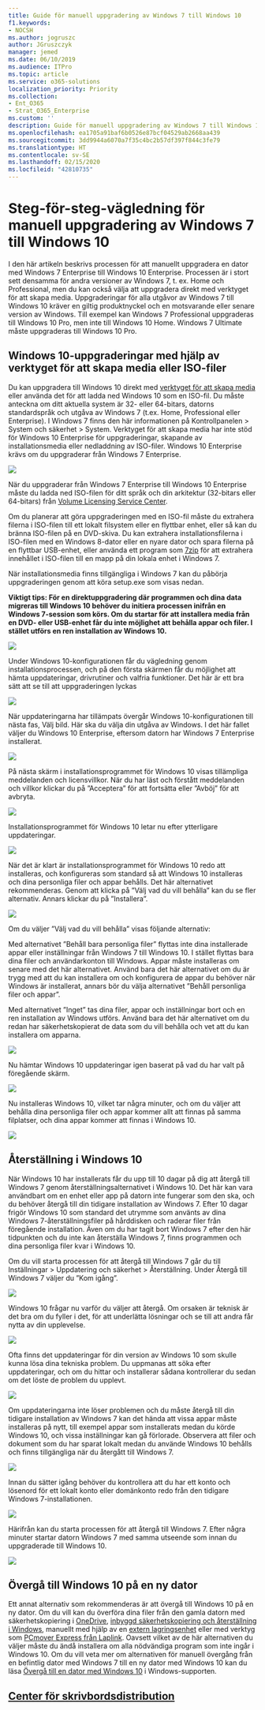 ```yaml
---
title: Guide för manuell uppgradering av Windows 7 till Windows 10
f1.keywords:
- NOCSH
ms.author: jogruszc
author: JGruszczyk
manager: jemed
ms.date: 06/10/2019
ms.audience: ITPro
ms.topic: article
ms.service: o365-solutions
localization_priority: Priority
ms.collection:
- Ent_O365
- Strat_O365_Enterprise
ms.custom: ''
description: Guide för manuell uppgradering av Windows 7 till Windows 10.
ms.openlocfilehash: ea1705a91baf6b0526e87bcf04529ab2668aa439
ms.sourcegitcommit: 3dd9944a6070a7f35c4bc2b57df397f844c3fe79
ms.translationtype: HT
ms.contentlocale: sv-SE
ms.lasthandoff: 02/15/2020
ms.locfileid: "42810735"
---
```

# <a name="windows-7-to-windows-10-manual-upgrade-step-by-step-guide"></a>Steg-för-steg-vägledning för manuell uppgradering av Windows 7 till Windows 10

I den här artikeln beskrivs processen för att manuellt uppgradera en dator med Windows 7 Enterprise till Windows 10 Enterprise. Processen är i stort sett densamma för andra versioner av Windows 7, t. ex. Home och Professional, men du kan också välja att uppgradera direkt med verktyget för att skapa media. Uppgraderingar för alla utgåvor av Windows 7 till Windows 10 kräver en giltig produktnyckel och en motsvarande eller senare version av Windows. Till exempel kan Windows 7 Professional uppgraderas till Windows 10 Pro, men inte till Windows 10 Home. Windows 7 Ultimate måste uppgraderas till Windows 10 Pro.

## <a name="windows-10-upgrades-using-the-media-creation-tool-or-iso-files"></a>Windows 10-uppgraderingar med hjälp av verktyget för att skapa media eller ISO-filer

Du kan uppgradera till Windows 10 direkt med [verktyget för att skapa media](https://www.microsoft.com/software-download/windows10ISO) eller använda det för att ladda ned Windows 10 som en ISO-fil. Du måste anteckna om ditt aktuella system är 32- eller 64-bitars, datorns standardspråk och utgåva av Windows 7 (t.ex. Home, Professional eller Enterprise). I Windows 7 finns den här informationen på Kontrollpanelen \> System och säkerhet \> System. Verktyget för att skapa media har inte stöd för Windows 10 Enterprise för uppgraderingar, skapande av installationsmedia eller nedladdning av ISO-filer. Windows 10 Enterprise krävs om du uppgraderar från Windows 7 Enterprise.

![](../media/windows-7-to-windows-10-upgrade-manual-media/windows-7-to-windows-10-upgrade-manual-media-1.png)

När du uppgraderar från Windows 7 Enterprise till Windows 10 Enterprise måste du ladda ned ISO-filen för ditt språk och din arkitektur (32-bitars eller 64-bitars) från [Volume Licensing Service Center](https://www.microsoft.com/licensing/servicecenter/default.aspx).

Om du planerar att göra uppgraderingen med en ISO-fil måste du extrahera filerna i ISO-filen till ett lokalt filsystem eller en flyttbar enhet, eller så kan du bränna ISO-filen på en DVD-skiva. Du kan extrahera installationsfilerna i ISO-filen med en Windows 8-dator eller en nyare dator och spara filerna på en flyttbar USB-enhet, eller använda ett program som [7zip](https://www.7-zip.org/) för att extrahera innehållet i ISO-filen till en mapp på din lokala enhet i Windows 7.

När installationsmedia finns tillgängliga i Windows 7 kan du påbörja uppgraderingen genom att köra setup.exe som visas nedan.

**Viktigt tips: För en direktuppgradering där programmen och dina data migreras till Windows 10 behöver du initiera processen inifrån en Windows 7-session som körs. Om du startar för att installera media från en DVD- eller USB-enhet får du inte möjlighet att behålla appar och filer. I stället utförs en ren installation av Windows 10.**

![](../media/windows-7-to-windows-10-upgrade-manual-media/windows-7-to-windows-10-upgrade-manual-media-2.png)

Under Windows 10-konfigurationen får du vägledning genom installationsprocessen, och på den första skärmen får du möjlighet att hämta uppdateringar, drivrutiner och valfria funktioner. Det här är ett bra sätt att se till att uppgraderingen lyckas

![](../media/windows-7-to-windows-10-upgrade-manual-media/windows-7-to-windows-10-upgrade-manual-media-3.png)

När uppdateringarna har tillämpats övergår Windows 10-konfigurationen till nästa fas, Välj bild. Här ska du välja din utgåva av Windows. I det här fallet väljer du Windows 10 Enterprise, eftersom datorn har Windows 7 Enterprise installerat.

![](../media/windows-7-to-windows-10-upgrade-manual-media/windows-7-to-windows-10-upgrade-manual-media-4.png)

På nästa skärm i installationsprogrammet för Windows 10 visas tillämpliga meddelanden och licensvillkor. När du har läst och förstått meddelanden och villkor klickar du på ”Acceptera” för att fortsätta eller ”Avböj” för att avbryta.

![](../media/windows-7-to-windows-10-upgrade-manual-media/windows-7-to-windows-10-upgrade-manual-media-5.png)

Installationsprogrammet för Windows 10 letar nu efter ytterligare uppdateringar.

![](../media/windows-7-to-windows-10-upgrade-manual-media/windows-7-to-windows-10-upgrade-manual-media-6.png)

När det är klart är installationsprogrammet för Windows 10 redo att installeras, och konfigureras som standard så att Windows 10 installeras och dina personliga filer och appar behålls. Det här alternativet rekommenderas. Genom att klicka på ”Välj vad du vill behålla” kan du se fler alternativ. Annars klickar du på ”Installera”.

![](../media/windows-7-to-windows-10-upgrade-manual-media/windows-7-to-windows-10-upgrade-manual-media-7.png)

Om du väljer ”Välj vad du vill behålla” visas följande alternativ:

Med alternativet ”Behåll bara personliga filer” flyttas inte dina installerade appar eller inställningar från Windows 7 till Windows 10. I stället flyttas bara dina filer och användarkonton till Windows. Appar måste installeras om senare med det här alternativet. Använd bara det här alternativet om du är trygg med att du kan installera om och konfigurera de appar du behöver när Windows är installerat, annars bör du välja alternativet ”Behåll personliga filer och appar”.

Med alternativet ”Inget” tas dina filer, appar och inställningar bort och en ren installation av Windows utförs. Använd bara det här alternativet om du redan har säkerhetskopierat de data som du vill behålla och vet att du kan installera om apparna.

![](../media/windows-7-to-windows-10-upgrade-manual-media/windows-7-to-windows-10-upgrade-manual-media-8.png)

Nu hämtar Windows 10 uppdateringar igen baserat på vad du har valt på föregående skärm.

![](../media/windows-7-to-windows-10-upgrade-manual-media/windows-7-to-windows-10-upgrade-manual-media-9.png)

Nu installeras Windows 10, vilket tar några minuter, och om du väljer att behålla dina personliga filer och appar kommer allt att finnas på samma filplatser, och dina appar kommer att finnas i Windows 10.

![](../media/windows-7-to-windows-10-upgrade-manual-media/windows-7-to-windows-10-upgrade-manual-media-10.png)

## 

## <a name="recovery-in-windows-10"></a>Återställning i Windows 10

När Windows 10 har installerats får du upp till 10 dagar på dig att återgå till Windows 7 genom återställningsalternativet i Windows 10. Det här kan vara användbart om en enhet eller app på datorn inte fungerar som den ska, och du behöver återgå till din tidigare installation av Windows 7. Efter 10 dagar frigör Windows 10 som standard det utrymme som använts av dina Windows 7-återställningsfiler på hårddisken och raderar filer från föregående installation. Även om du har tagit bort Windows 7 efter den här tidpunkten och du inte kan återställa Windows 7, finns programmen och dina personliga filer kvar i Windows 10.

Om du vill starta processen för att återgå till Windows 7 går du till Inställningar \> Uppdatering och säkerhet \> Återställning. Under Återgå till Windows 7 väljer du ”Kom igång”.

![](../media/windows-7-to-windows-10-upgrade-manual-media/windows-7-to-windows-10-upgrade-manual-media-11.png)

Windows 10 frågar nu varför du väljer att återgå. Om orsaken är teknisk är det bra om du fyller i det, för att underlätta lösningar och se till att andra får nytta av din upplevelse.

![](../media/windows-7-to-windows-10-upgrade-manual-media/windows-7-to-windows-10-upgrade-manual-media-12.png)

Ofta finns det uppdateringar för din version av Windows 10 som skulle kunna lösa dina tekniska problem. Du uppmanas att söka efter uppdateringar, och om du hittar och installerar sådana kontrollerar du sedan om det löste de problem du upplevt.

![](../media/windows-7-to-windows-10-upgrade-manual-media/windows-7-to-windows-10-upgrade-manual-media-13.png)

Om uppdateringarna inte löser problemen och du måste återgå till din tidigare installation av Windows 7 kan det hända att vissa appar måste installeras på nytt, till exempel appar som installerats medan du körde Windows 10, och vissa inställningar kan gå förlorade. Observera att filer och dokument som du har sparat lokalt medan du använde Windows 10 behålls och finns tillgängliga när du återgått till Windows 7. 

![](../media/windows-7-to-windows-10-upgrade-manual-media/windows-7-to-windows-10-upgrade-manual-media-14.png)

Innan du sätter igång behöver du kontrollera att du har ett konto och lösenord för ett lokalt konto eller domänkonto redo från den tidigare Windows 7-installationen.

![](../media/windows-7-to-windows-10-upgrade-manual-media/windows-7-to-windows-10-upgrade-manual-media-15.png)

Härifrån kan du starta processen för att återgå till Windows 7. Efter några minuter startar datorn Windows 7 med samma utseende som innan du uppgraderade till Windows 10.

![](../media/windows-7-to-windows-10-upgrade-manual-media/windows-7-to-windows-10-upgrade-manual-media-16.png)

## <a name="moving-to-windows-10-on-a-new-pc"></a>Övergå till Windows 10 på en ny dator

Ett annat alternativ som rekommenderas är att övergå till Windows 10 på en ny dator. Om du vill kan du överföra dina filer från den gamla datorn med säkerhetskopiering i [OneDrive](https://support.office.com/article/b5e918be-0fd4-4095-98da-bceed57f8e0c?ocid=MoveToWindows10), [inbyggd säkerhetskopiering och återställning i Windows](https://support.microsoft.com/help/4469209?ocid=MoveToWindows10), manuellt med hjälp av en [extern lagringsenhet](https://support.microsoft.com/help/4465814/windows-7-move-files-off-pc-with-an-external-storage-device?ocid=MoveToWindows10) eller med verktyg som [PCmover Express från Laplink](https://www.microsoft.com/windows/transfer-your-data). Oavsett vilket av de här alternativen du väljer måste du ändå installera om alla nödvändiga program som inte ingår i Windows 10. Om du vill veta mer om alternativen för manuell övergång från en befintlig dator med Windows 7 till en ny dator med Windows 10 kan du läsa [Övergå till en dator med Windows 10](https://support.microsoft.com/help/4229823?ocid=MoveToWindows10) i Windows-supporten.

## <a name="desktop-deployment-center"></a>[Center för skrivbordsdistribution](https://aka.ms/howtoshift)
